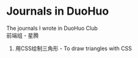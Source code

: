 # Journals in DuoHuo
The journals I wrote in DuoHuo Club  
前端组 - 星腾

1. 用CSS绘制三角形 - To draw triangles with CSS
